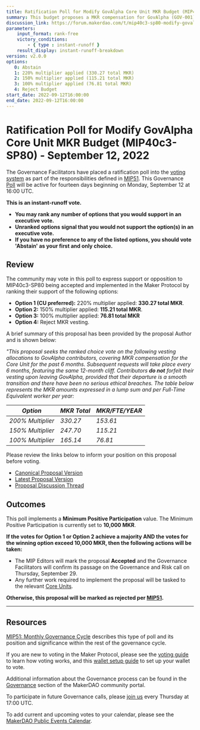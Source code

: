 ```yaml
---
title: Ratification Poll for Modify GovAlpha Core Unit MKR Budget (MIP40c3-SP80) - September 12, 2022
summary: This budget proposes a MKR compensation for GovAlpha (GOV-001) with a vesting component (Q3 2022).
discussion_link: https://forum.makerdao.com/t/mip40c3-sp80-modify-govalpha-core-unit-mkr-budget-q3-2022/17164
parameters:
    input_format: rank-free
    victory_conditions:
        - { type : instant-runoff }
    result_display: instant-runoff-breakdown
version: v2.0.0
options:
   0: Abstain
   1: 220% multiplier applied (330.27 total MKR)
   2: 150% multiplier applied (115.21 total MKR)
   3: 100% multiplier applied (76.81 total MKR)
   4: Reject Budget
start_date: 2022-09-12T16:00:00
end_date: 2022-09-12T16:00:00
---
```

# Ratification Poll for Modify GovAlpha Core Unit MKR Budget (MIP40c3-SP80) - September 12, 2022

The Governance Facilitators have placed a ratification poll into the [voting system](https://vote.makerdao.com/polling) as part of the responsibilities defined in [MIP51](https://mips.makerdao.com/mips/details/MIP51). This Governance [Poll](https://community-development.makerdao.com/en/learn/governance/on-chain-gov) will be active for fourteen days beginning on Monday, September 12 at 16:00 UTC.

**This is an instant-runoff vote.** 
- **You may rank any number of options that you would support in an executive vote.** 
- **Unranked options signal that you would not support the option(s) in an executive vote.**
- **If you have no preference to any of the listed options, you should vote 'Abstain' as your first and only choice.**

## Review

The community may vote in this poll to express support or opposition to MIP40c3-SP80 being accepted and implemented in the Maker Protocol by ranking their support of the following options:

* **Option 1 (CU preferred):** 220% multiplier applied: **330.27 total MKR**.
* **Option 2:** 150% multiplier applied: **115.21 total MKR**.
* **Option 3:** 100% multiplier applied: **76.81 total MKR**
* **Option 4:** Reject MKR vesting.

A brief summary of this proposal has been provided by the proposal Author and is shown below:

*"This proposal seeks the ranked choice vote on the following vesting allocations to GovAlpha contributors, covering MKR compensation for the Core Unit for the past 6 months. Subsequent requests will take place every 6 months, featuring the same 12-month cliff. Contributors **do not** forfeit their vesting upon leaving GovAlpha, provided that their departure is a smooth transition and there have been no serious ethical breaches. The table below represents the MKR amounts expressed in a lump sum and per Full-Time Equivalent worker per year:* 

| *Option*        | *MKR Total* | *MKR/FTE/YEAR* |
| --------------- | ----------- |---------------|
| *200% Multiplier* | *330.27*      | *153.61*        |
| *150% Multiplier* | *247.70*      | *115.21*        |
| *100% Multiplier* | *165.14*      | *76.81*         |".

Please review the links below to inform your position on this proposal before voting.
* [Canonical Proposal Version](https://github.com/makerdao/mips/blob/115e97a7abd977b192ff67c2a7b1da9663e88c77/MIP40/MIP40c3-Subproposals/MIP40c3-SP80.md)
* [Latest Proposal Version](https://mips.makerdao.com/mips/details/MIP40c3SP80)
* [Proposal Discussion Thread](https://forum.makerdao.com/t/mip40c3-sp80-modify-govalpha-core-unit-mkr-budget-q3-2022/17164)

## Outcomes

This poll implements a **Minimum Positive Participation** value. The Minimum Positive Participation is currently set to **10,000 MKR**.

**If the votes for Option 1 or Option 2 achieve a majority AND the votes for the winning option exceed 10,000 MKR, then the following actions will be taken:**
* The MIP Editors will mark the proposal **Accepted** and the Governance Facilitators will confirm its passage on the Governance and Risk call on Thursday, September 29. 
* Any further work required to implement the proposal will be tasked to the relevant [Core Units](https://mips.makerdao.com/mips/details/MIP38#mip38c2-core-unit-state).

**Otherwise, this proposal will be marked as rejected per [MIP51](https://mips.makerdao.com/mips/details/MIP51#mip51c2-ratification-poll).**

---

## Resources

[MIP51: Monthly Governance Cycle](https://mips.makerdao.com/mips/details/MIP51) describes this type of poll and its position and significance within the rest of the governance cycle.

If you are new to voting in the Maker Protocol, please see the [voting guide](https://community-development.makerdao.com/en/learn/governance/how-voting-works/) to learn how voting works, and this [wallet setup guide](https://community-development.makerdao.com/en/learn/governance/voting-setup/) to set up your wallet to vote.

Additional information about the Governance process can be found in the [Governance](https://community-development.makerdao.com/en/learn/governance) section of the MakerDAO community portal.

To participate in future Governance calls, please [join us](https://github.com/makerdao/community/tree/master/governance/governance-and-risk-meetings) every Thursday at 17:00 UTC.

To add current and upcoming votes to your calendar, please see the [MakerDAO Public Events Calendar](https://calendar.google.com/calendar/embed?src=makerdao.com_3efhm2ghipksegl009ktniomdk%40group.calendar.google.com&ctz=UTC&mode=week&showCalendars=0&showPrint=0).